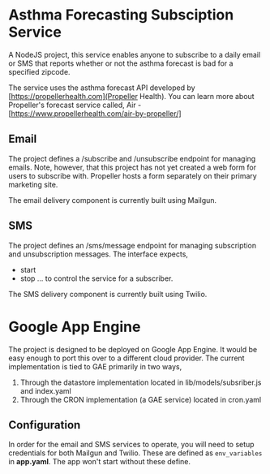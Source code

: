 # Asthma Forecasting Subsciption Service
A NodeJS project, this service enables anyone to subscribe to a daily email or SMS that reports whether or not the asthma forecast is bad for a specified zipcode. 

The service uses the asthma forecast API developed by [https://propellerhealth.com](Propeller Health). You can learn more about Propeller's forecast service called, Air - [https://www.propellerhealth.com/air-by-propeller/]

## Email
The project defines a /subscribe and /unsubscribe endpoint for managing emails. Note, however, that this project has not yet created a web form for users to subscribe with. Propeller hosts a form separately on their primary marketing site.

The email delivery component is currently built using Mailgun.

## SMS
The project defines an /sms/message endpoint for managing subscription and unsubscription messages. The interface expects,
 * start <zipcode>
 * stop 
... to control the service for a subscriber. 

The SMS delivery component is currently built using Twilio.

# Google App Engine
The project is designed to be deployed on Google App Engine. It would be easy enough to port this over to a different cloud provider. The current implementation is tied to GAE primarily in two ways,

 1. Through the datastore implementation located in lib/models/subsriber.js and index.yaml
 1. Through the CRON implementation (a GAE service) located in cron.yaml

## Configuration
In order for the email and SMS services to operate, you will need to setup credentials for both Mailgun and Twilio. These are defined as `env_variables` in **app.yaml**. The app won't start without these define. 